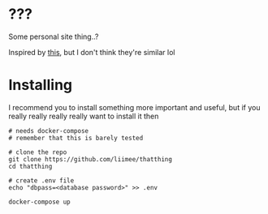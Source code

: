 # ???
Some personal site thing..?

Inspired by [this](https://www.rodrigotello.me/hellofuture/my-website-should-be-my-os), but I don't think they're similar lol

# Installing
I recommend you to install something more important and useful, but if you really really really really want to install it then
```
# needs docker-compose
# remember that this is barely tested

# clone the repo
git clone https://github.com/liimee/thatthing
cd thatthing

# create .env file
echo "dbpass=<database password>" >> .env

docker-compose up
```
